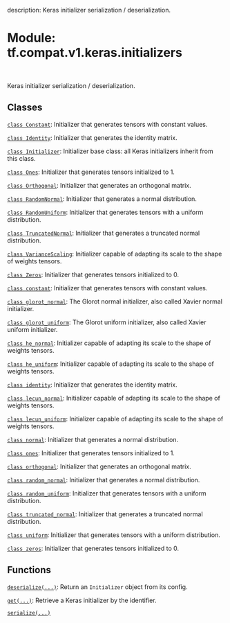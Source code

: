 description: Keras initializer serialization / deserialization.

<div itemscope itemtype="http://developers.google.com/ReferenceObject">
<meta itemprop="name" content="tf.compat.v1.keras.initializers" />
<meta itemprop="path" content="Stable" />
</div>

# Module: tf.compat.v1.keras.initializers

<!-- Insert buttons and diff -->

<table class="tfo-notebook-buttons tfo-api nocontent" align="left">

</table>



Keras initializer serialization / deserialization.



## Classes

[`class Constant`](../../../../tf/compat/v1/keras/initializers/Constant.md): Initializer that generates tensors with constant values.

[`class Identity`](../../../../tf/compat/v1/keras/initializers/Identity.md): Initializer that generates the identity matrix.

[`class Initializer`](../../../../tf/keras/initializers/Initializer.md): Initializer base class: all Keras initializers inherit from this class.

[`class Ones`](../../../../tf/compat/v1/keras/initializers/Ones.md): Initializer that generates tensors initialized to 1.

[`class Orthogonal`](../../../../tf/compat/v1/keras/initializers/Orthogonal.md): Initializer that generates an orthogonal matrix.

[`class RandomNormal`](../../../../tf/compat/v1/keras/initializers/RandomNormal.md): Initializer that generates a normal distribution.

[`class RandomUniform`](../../../../tf/compat/v1/keras/initializers/RandomUniform.md): Initializer that generates tensors with a uniform distribution.

[`class TruncatedNormal`](../../../../tf/compat/v1/keras/initializers/TruncatedNormal.md): Initializer that generates a truncated normal distribution.

[`class VarianceScaling`](../../../../tf/compat/v1/keras/initializers/VarianceScaling.md): Initializer capable of adapting its scale to the shape of weights tensors.

[`class Zeros`](../../../../tf/compat/v1/keras/initializers/Zeros.md): Initializer that generates tensors initialized to 0.

[`class constant`](../../../../tf/compat/v1/keras/initializers/Constant.md): Initializer that generates tensors with constant values.

[`class glorot_normal`](../../../../tf/compat/v1/keras/initializers/glorot_normal.md): The Glorot normal initializer, also called Xavier normal initializer.

[`class glorot_uniform`](../../../../tf/compat/v1/keras/initializers/glorot_uniform.md): The Glorot uniform initializer, also called Xavier uniform initializer.

[`class he_normal`](../../../../tf/compat/v1/keras/initializers/he_normal.md): Initializer capable of adapting its scale to the shape of weights tensors.

[`class he_uniform`](../../../../tf/compat/v1/keras/initializers/he_uniform.md): Initializer capable of adapting its scale to the shape of weights tensors.

[`class identity`](../../../../tf/compat/v1/keras/initializers/Identity.md): Initializer that generates the identity matrix.

[`class lecun_normal`](../../../../tf/compat/v1/keras/initializers/lecun_normal.md): Initializer capable of adapting its scale to the shape of weights tensors.

[`class lecun_uniform`](../../../../tf/compat/v1/keras/initializers/lecun_uniform.md): Initializer capable of adapting its scale to the shape of weights tensors.

[`class normal`](../../../../tf/compat/v1/keras/initializers/RandomNormal.md): Initializer that generates a normal distribution.

[`class ones`](../../../../tf/compat/v1/keras/initializers/Ones.md): Initializer that generates tensors initialized to 1.

[`class orthogonal`](../../../../tf/compat/v1/keras/initializers/Orthogonal.md): Initializer that generates an orthogonal matrix.

[`class random_normal`](../../../../tf/compat/v1/keras/initializers/RandomNormal.md): Initializer that generates a normal distribution.

[`class random_uniform`](../../../../tf/compat/v1/keras/initializers/RandomUniform.md): Initializer that generates tensors with a uniform distribution.

[`class truncated_normal`](../../../../tf/compat/v1/keras/initializers/TruncatedNormal.md): Initializer that generates a truncated normal distribution.

[`class uniform`](../../../../tf/compat/v1/keras/initializers/RandomUniform.md): Initializer that generates tensors with a uniform distribution.

[`class zeros`](../../../../tf/compat/v1/keras/initializers/Zeros.md): Initializer that generates tensors initialized to 0.

## Functions

[`deserialize(...)`](../../../../tf/keras/initializers/deserialize.md): Return an `Initializer` object from its config.

[`get(...)`](../../../../tf/keras/initializers/get.md): Retrieve a Keras initializer by the identifier.

[`serialize(...)`](../../../../tf/keras/initializers/serialize.md)

